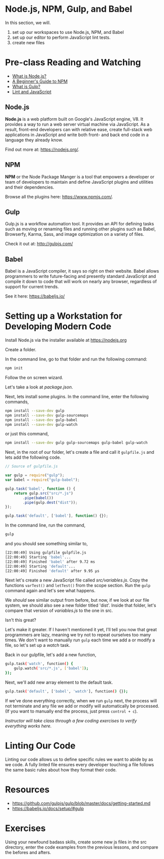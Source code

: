 # Node.js, NPM, Gulp, and Babel

In this section, we will.

1. set up our workspaces to use Node.js, NPM, and Babel
1. set up our editor to perform JavaScript lint tests.
1. create new files

# Pre-class Reading and Watching

* [What is Node.js?](https://www.youtube.com/watch?v=pU9Q6oiQNd0)
* [A Beginner's Guide to NPM](http://www.sitepoint.com/beginners-guide-node-package-manager/)
* [What is Gulp?](http://brandonclapp.com/what-is-gulp-js-and-why-use-it/)
* [Lint and JavaScript](http://www.jamesshore.com/Blog/Lessons-Learned-Lint-and-Javascript.html)

## Node.js

**Node.js** is a web platform built on Google's JavaScript engine, V8. It provides a way to run a web server virtual machine via JavaScript. As a result, front-end developers can with relative ease, create full-stack web applications in JavaScript and write both front- and back end code in a language they already know.

Find out more at: https://nodejs.org/.

## NPM

**NPM** or the Node Package Manger is a tool that empowers a developer or team of developers to maintain and define JavaScript plugins and utilities and their dependencies.

Browse all the plugins here: https://www.npmjs.com/.

## Gulp

Gulp.js is a workflow automation tool. It provides an API for defining tasks such as moving or renaming files and running other plugins such as Babel, Browserfy, Karma, Sass, and image optimization on a variety of files.

Check it out at: http://gulpjs.com/

## Babel

Babel is a JavaScript compiler, it says so right on their website. Babel allows programmers to write future-facing and presently standard JavaScript and compile it down to code that will work on nearly any browser, regardless of support for current trends.

See it here: https://babeljs.io/

# Setting up a Workstation for Developing Modern Code

Install Node.js via the installer available at https://nodejs.org

Create a folder.

In the command line, go to that folder and run the following command:

```bash
npm init
```

Follow the on screen wizard.

Let's take a look at *package.json*.

Next, lets install some plugins. In the command line, enter the following commands,

```bash
npm install --save-dev gulp
npm install --save-dev gulp-sourcemaps
npm install --save-dev gulp-babel
npm install --save-dev gulp-watch
```

or just this command,

```bash
npm install --save-dev gulp gulp-sourcemaps gulp-babel gulp-watch
```

Next, in the root of our folder, let's create a file and call it `gulpfile.js` and lets add the following code.

```javascript
// Source of gulpfile.js

var gulp = require("gulp");
var babel = require("gulp-babel");

gulp.task('babel', function () {
    return gulp.src("src/*.js")
        .pipe(babel())
        .pipe(gulp.dest("dist"));
});

gulp.task('default', ['babel'], function() {});
```

In the command line, run the command,

```bash
gulp
```

and you should see something similar to,

```bash
[22:00:49] Using gulpfile gulpfile.js
[22:00:49] Starting 'babel'...
[22:00:49] Finished 'babel' after 9.72 ms
[22:00:49] Starting 'default'...
[22:00:49] Finished 'default' after 9.95 μs
```

Next let's create a new JavaScript file called *src/variables.js*. Copy the functions `varTest()` and `letTest()` from the scope section. Run the `gulp` command again and let's see what happens.

We *should* see similar output from before, but now, if we look at our file system, we should also see a new folder titled 'dist'. Inside that folder, let's compare that version of *variables.js* to the one in src.

Isn't this great?

Let's make it greater. If I haven't mentioned it yet, I'll tell you now that great programmers are lazy, meaning we try not to repeat ourselves too many times. We don't want to manually run `gulp` each time we add a or modify a file, so let's set up a *watch* task.

Back in our gulpfile, let's add a new function,

```bash
gulp.task('watch', function() {
    gulp.watch('src/*.js', ['babel']);
});
```

Next, we'll add new array element to the default task.

```bash
gulp.task('default', ['babel', 'watch'], function() {});
```

If we've done everything correctly, when we run `gulp` next, the process will not terminate and any file we add or modify will automatically be processed. (If you want to manually end the process, just press `control + c`).

*Instructor will take class through a few coding exercises to verify everything works here.*

# Linting Our Code

Linting our code allows us to define specific rules we want to abide by as we code. A fully linted file ensures every developer touching a file follows the same basic rules about how they format their code.

# Resources

- https://github.com/gulpjs/gulp/blob/master/docs/getting-started.md
- https://babeljs.io/docs/setup/#gulp

# Exercises

Using your newfound badass skills, create some new js files in the src directory, enter the code examples from the previous lessons, and compare the befores and afters.
